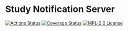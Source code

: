 # Study Notification Server

[![Actions Status](https://github.com/gridsuite/study-notification-server/actions/workflows/build.yml/badge.svg?branch=main)](https://github.com/gridsuite/study-notification-server/actions)
[![Coverage Status](https://sonarcloud.io/api/project_badges/measure?project=org.gridsuite%3Astudy-notification-server&metric=coverage)](https://sonarcloud.io/component_measures?id=org.gridsuite%3Astudy-notification-server&metric=coverage)
[![MPL-2.0 License](https://img.shields.io/badge/license-MPL_2.0-blue.svg)](https://www.mozilla.org/en-US/MPL/2.0/)
